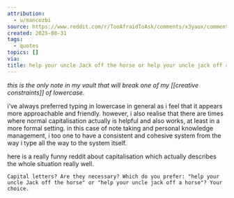 ```yaml
---
attribution:
  - u/mancozbi
source: https://www.reddit.com/r/TooAfraidToAsk/comments/x3yaox/comment/imsbvn5/?utm_source=share&utm_medium=web3x&utm_name=web3xcss&utm_term=1&utm_content=share_button
created: 2025-08-31
tags:
  - quotes
topics: []
via:
title: help your uncle Jack off the horse or help your uncle jack off a horse
---
```

*this is the only note in my vault that will break one of my [[creative constraints]] of lowercase.*

i’ve always preferred typing in lowercase in general as i feel that it appears more approachable and friendly. however, i also realise that there are times where normal capitalisation actually is helpful and also works, at least in a more formal setting. in this case of note taking and personal knowledge management, i too one to have a consistent and cohesive system from the way i type all the way to the system itself.

here is a really funny reddit about capitalisation which actually describes the whole situation really well.

`Capital letters? Are they necessary? Which do you prefer: "help your uncle Jack off the horse" or "help your uncle jack off a horse"? Your choice.`
